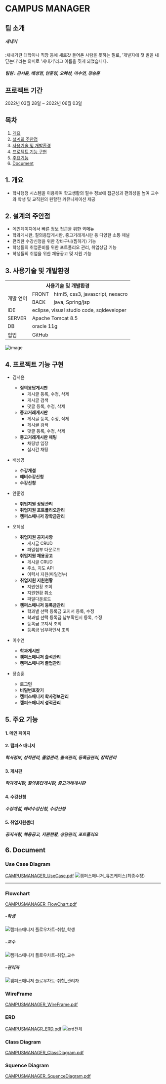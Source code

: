 # CAMPUS MANAGER

## 팀 소개
##### 새내기
:새내기란 대학이나 직장 등에 새로갓 들어온 사람을 뜻하는 말로, 
'개발자에 첫 발을 내딛는다'라는 의미로 '새내기'라고 이름을 짓게 되었습니다. 
##### 팀원 : 김서윤, 배성영, 안준영, 오혜성, 이수연, 장승훈

## 프로젝트 기간
2022년 03월 28일 ~ 2022년 06월 03일

## 목차  
1. [개요](#1-개요)
2. [설계의 주안점](#2-설계의-주안점)
3. [사용기술 및 개발환경](#3-사용기술-및-개발환경)
4. [프로젝트 기능 구현](#4-프로젝트-기능-구현)
5. [주요기능](#5-주요기능)
6. [Document](#6-document)


## 1. 개요
- 학사행정 시스템을 이용하여 학교생활의 필수 정보에 접근성과 편의성을 높여 
  교수와 학생 및 교직원의 원할한 커뮤니케이션 제공


## 2. 설계의 주안점
- 메인페이지에서 빠른 정보 접근을 위한 퀵메뉴
- 학과게시판, 질의응답게시판, 중고거래게시판 등 다양한 소통 채널
- 편리한 수강신청을 위한 장바구니(찜하기) 기능
- 학생들의 취업준비를 위한 포트폴리오 관리, 취업상담 기능
- 학생들의 취업을 위한 채용공고 및 지원 기능


## 3. 사용기술 및 개발환경

<table>
   <tr>
    <th colspan="3">사용기술 및 개발환경</th>
  </tr>
  
  <tr>
    <td rowspan="2">개발 언어</td>
    <td>FRONT</td>
    <td>html5, css3, javascript, nexacro</td>
  </tr>
  <tr>
    <td>BACK</td>
    <td> java, Spring/jsp</td>
  </tr>
  <tr>
    <td>IDE</td>
    <td colspan="2">eclipse, visual studio code, sqldeveloper</td>
  </tr>
  <tr>
    <td>SERVER</td>
    <td colspan="2">Apache Tomcat 8.5</td>
  </tr>
  <tr>
    <td>DB</td>
    <td colspan="2">oracle 11g </td>
  </tr>
  <tr>
    <td>협업</td>
    <td colspan="2">GitHub</td>
  </tr>
</table>

![image](https://user-images.githubusercontent.com/56354642/171804188-6fc0be59-1126-41d3-b134-9cc229ecbfd5.png)



## 4. 프로젝트 기능 구현

  - 김서윤
    - **질의응답게시판**
      - 게시글 등록, 수정, 삭제
      - 게시글 검색
      - 댓글 등록, 수정, 삭제
    - **중고거래게시판**
      - 게시글 등록, 수정, 삭제
      - 게시글 검색
      - 댓글 등록, 수정, 삭제
    - **중고거래게시판 채팅**
      - 채팅방 입장
      - 실시간 채팅 
  
  
  - 배성영
    - **수강개설**
    - **예비수강신청**
    - **수강신청**
  
  
  - 안준영
    - **취업지원 상담관리**
    - **취업지원 포트폴리오관리**
    - **캠퍼스매니저 장학금관리**
  
  
  - 오혜성
    - **취업지원 공지사항**
      - 게시글 CRUD
      - 파일첨부 다운로드
    - **취업지원 채용공고**
      - 게시글 CRUD
      - 주소, 지도 API
      - 이력서 지원(파일첨부) 
    - **취업지원 지원현황**
      - 지원현황 조회
      - 지원현황 취소
      - 파일다운로드 
    - **캠퍼스매니저 등록금관리**
      - 학과별 선택 등록금 고지서 등록, 수정
      - 학과별 선택 등록금 납부확인서 등록, 수정
      - 등록금 고지서 조회
      - 등록금 납부확인서 조회 
  
  
  - 이수연
    - **학과게시판**
    - **캠퍼스매니저 출석관리**
    - **캠퍼스매니저 졸업관리**


  - 장승훈
    - **로그인**
    - **비밀번호찾기**
    - **캠퍼스매니저 학사정보관리**
    - **캠퍼스매니저 성적관리**


 
## 5. 주요 기능
#### 1. 메인 페이지

#### 2. 캠퍼스 매니저
##### 학사정보, 성적관리, 졸업관리, 출석관리, 등록금관리, 장학관리  

#### 3. 게시판
##### 학과게시판, 질의응답게시판, 중고거래게시판  

#### 4. 수강신청
##### 수강개설, 예비수강신청, 수강신청  

#### 5. 취업지원센터
##### 공지사항, 채용공고, 지원현황, 상담관리, 포트폴리오  



## 6. Document
### Use Case Diagram
[CAMPUSMANAGER_UseCase.pdf](https://github.com/1129khNexapring/CAMMAE/files/8843402/CAMPUSMANAGER_UseCase.pdf)
![캠퍼스매니저_유즈케이스(최종수정)](https://user-images.githubusercontent.com/98931301/172117742-cda21af3-9109-4bc4-9045-2ee34a7d9420.jpg)
<hr>

### Flowchart
[CAMPUSMANAGER_FlowChart.pdf](https://github.com/1129khNexapring/CAMMAE/files/8843386/CAMPUSMANAGER_FlowChart.pdf)
##### -학생
![캠퍼스매니저 플로우차트-취합_학생](https://user-images.githubusercontent.com/98931301/172131890-8b779f5f-7615-4084-8e2c-a0778025e512.jpg)
##### -교수
![캠퍼스매니저 플로우차트-취합_교수](https://user-images.githubusercontent.com/98931301/172132285-49c8374d-af15-4988-b831-0e904640533b.jpg)
##### -관리자
![캠퍼스매니저 플로우차트-취합_관리자](https://user-images.githubusercontent.com/98931301/172132968-e3a93e84-9445-4797-8faa-38a8b1b42491.jpg)


### WireFrame
[CAMPUSMANAGER_WireFrame.pdf](https://github.com/1129khNexapring/CAMMAE/files/8843349/CAMPUSMANAGER_WireFrame.pdf)


### ERD
[CAMPUSMANAGR_ERD.pdf](https://github.com/1129khNexapring/CAMMAE/files/8843328/CAMPUSMANAGR_ERD.pdf)
![erd전체](https://user-images.githubusercontent.com/98931301/172133466-9c3833d3-805c-45b5-9b04-99bb0b599c5c.PNG)


### Class Diagram
[CAMPUSMANAGER_ClassDiagram.pdf](https://github.com/1129khNexapring/CAMMAE/files/8843336/CAMPUSMANAGER_ClassDiagram.pdf)


### Squence Diagram
[CAMPUSMANAGER_SquenceDiagram.pdf](https://github.com/1129khNexapring/CAMMAE/files/8843341/CAMPUSMANAGER_SquenceDiagram.pdf)

